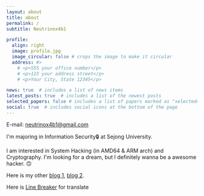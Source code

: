 ```yaml
---
layout: about
title: about
permalink: /
subtitle: Neutrinox4b1

profile:
  align: right
  image: profile.jpg
  image_circular: false # crops the image to make it circular
  address: #>
    # <p>555 your office number</p>
    # <p>123 your address street</p>
    # <p>Your City, State 12345</p>

news: true  # includes a list of news items
latest_posts: true  # includes a list of the newest posts
selected_papers: false # includes a list of papers marked as "selected={true}"
social: true  # includes social icons at the bottom of the page
---
```

E-mail: neutrinox4b1@gmail.com

I'm majoring in Information Security🔒 at Sejong University.

I am interested in System Hacking (in AMD64 & ARM arch) and Cryptography. I'm looking for a dream, but I definitely wanna be a awesome hacker. 🙃

Here is my other [blog 1](https://thfist-1071.tistory.com), [blog 2](https://neutrinox4b1.tistory.com).

Here is [Line Breaker](https://neutrinox4b1.github.io/RLB/index.html) for translate